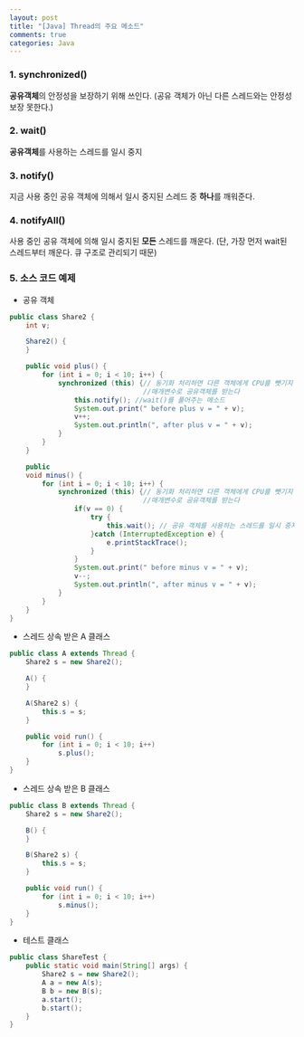 ```yaml
---
layout: post
title: "[Java] Thread의 주요 메소드"
comments: true
categories: Java
---
```


### 1. synchronized()
**공유객체**의 안정성을 보장하기 위해 쓰인다. (공유 객체가 아닌 다른 스레드와는 안정성 보장 못한다.)

### 2. wait()
**공유객체**를 사용하는 스레드를 일시 중지

### 3. notify()
지금 사용 중인 공유 객체에 의해서 일시 중지된 스레드 중 **하나**를 깨워준다.

### 4. notifyAll()
사용 중인 공유 객체에 의해 일시 중지된 **모든** 스레드를 깨운다. (단, 가장 먼저 wait된 스레드부터 깨운다. 큐 구조로 관리되기 때문)

### 5. 소스 코드 예제
- 공유 객체
```java
public class Share2 {
	int v;

	Share2() {
	}

	public void plus() {
		for (int i = 0; i < 10; i++) {
			synchronized (this) {// 동기화 처리하면 다른 객체에게 CPU를 뺏기지 않는다. 
								 //매개변수로 공유객체를 받는다
				this.notify(); //wait()를 풀어주는 메소드                 
				System.out.print(" before plus v = " + v);
				v++;
				System.out.println(", after plus v = " + v);
			}
		}
	}

	public 
	void minus() {
		for (int i = 0; i < 10; i++) {
			synchronized (this) {// 동기화 처리하면 다른 객체에게 CPU를 뺏기지 않는다. 
								 //매개변수로 공유객체를 받는다
				if(v == 0) {
					try {
						this.wait(); // 공유 객체를 사용하는 스레드를 일시 중지
					}catch (InterruptedException e) {
						e.printStackTrace();
					}
				}
				System.out.print(" before minus v = " + v);
				v--;
				System.out.println(", after minus v = " + v);
			}
		}
	}
}
```
- 스레드 상속 받은 A 클래스
```java
public class A extends Thread {
	Share2 s = new Share2();

	A() {
	}

	A(Share2 s) {
		this.s = s;
	}

	public void run() {
		for (int i = 0; i < 10; i++)
			s.plus();
	}
}
```
- 스레드 상속 받은 B 클래스
```java
public class B extends Thread {
	Share2 s = new Share2();

	B() {
	}

	B(Share2 s) {
		this.s = s;
	}

	public void run() {
		for (int i = 0; i < 10; i++)
			s.minus();
	}
}
```
- 테스트 클래스
```java
public class ShareTest {
	public static void main(String[] args) {
		Share2 s = new Share2();
		A a = new A(s);
		B b = new B(s);
		a.start();
		b.start();
	}
}
```
